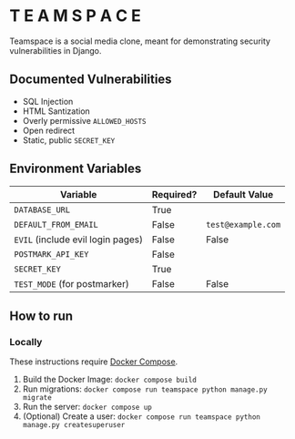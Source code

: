 # T E A M S P A C E

Teamspace is a social media clone, meant for demonstrating
security vulnerabilities in Django.

## Documented Vulnerabilities

* SQL Injection
* HTML Santization
* Overly permissive `ALLOWED_HOSTS`
* Open redirect
* Static, public `SECRET_KEY`

## Environment Variables

| Variable                          | Required? | Default Value      |
|-----------------------------------|-----------|--------------------|
| `DATABASE_URL`                    | True      |                    | 
| `DEFAULT_FROM_EMAIL`              | False     | `test@example.com` | 
| `EVIL` (include evil login pages) | False     | False              |
| `POSTMARK_API_KEY`                | False     |                    |
| `SECRET_KEY`                      | True      |                    | 
| `TEST_MODE` (for postmarker)      | False     | False              |

## How to run

### Locally

These instructions require [Docker Compose](https://docs.docker.com/compose/).

1. Build the Docker Image: `docker compose build`
2. Run migrations: `docker compose run teamspace python manage.py migrate`
3. Run the server: `docker compose up`
4. (Optional) Create a user: `docker compose run teamspace python manage.py createsuperuser`
